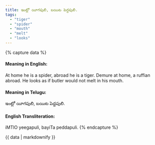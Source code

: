 ```yaml
---
title: ఇంట్లో యీగపులి, బయిట పెద్దపులి.
tags:
  - "tiger"
  - "spider"
  - "mouth"
  - "melt"
  - "looks"
---
```


{% capture data %}
#### Meaning in English:
At home he is a spider, abroad he is a tiger.
Demure at home, a ruffian abroad.
He looks as if butler would not melt in his mouth.

#### Meaning in Telugu:
ఇంట్లో యీగపులి, బయిట పెద్దపులి.

#### English Transliteration:
iMTlO yeegapuli, bayiTa peddapuli.
{% endcapture %}

<div class="notice">{{ data | markdownify }}</div>

